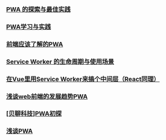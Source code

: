 ### [PWA 的探索与最佳实践](https://mp.weixin.qq.com/s/e9I2G2JD-SXfJLLLThyaIg)
### [PWA学习与实践](https://juejin.im/post/5ac8a67c5188255c5668b0b8)
### [前端应该了解的PWA](https://juejin.im/post/5af2fd776fb9a07a9c04372f)
### [Service Worker 的生命周期与使用场景](https://juejin.im/post/5b0f9e50518825155911e7be)
### [在Vue里用Service Worker来搞个中间层（React同理）](https://juejin.im/post/5b4017c1f265da0fb0184fae)
### [浅谈web前端的发展趋势PWA](https://juejin.im/post/5b440eeae51d4519195a9bd3)
### [[贝聊科技]PWA初探](https://juejin.im/post/5b751dabf265da28072f1833)
### [浅谈PWA](https://juejin.im/post/5bed580cf265da6166240a1e)
